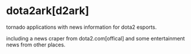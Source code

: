 # dota2ark[d2ark]

tornado applications with news information for dota2 esports.

including a news craper from dota2.com[offical] and some entertainment news from other places.

